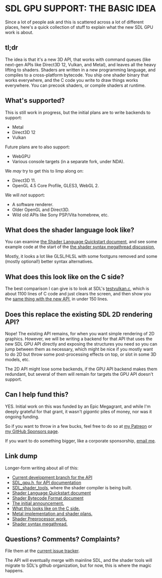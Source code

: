 
# SDL GPU SUPPORT: THE BASIC IDEA

Since a lot of people ask and this is scattered across a lot of different
places, here's a quick collection of stuff to explain what the new SDL GPU
work is about.

## tl;dr

The idea is that it's a new 3D API, that works with command queues (like
next-gen APIs like Direct3D 12, Vulkan, and Metal), and leaves all the heavy
lifting to shaders. Shaders are written in a new programming language, and
compiles to a cross-platform bytecode. You ship one shader binary that works
everywhere, and the C code you write to draw things works everywhere.
You can precook shaders, or compile shaders at runtime.

## What's supported?

This is still work in progress, but the initial plans are to write backends
to support:

- Metal
- Direct3D 12
- Vulkan

Future plans are to also support:

- WebGPU
- Various console targets (in a separate fork, under NDA).

We _may_ try to get this to limp along on:

- Direct3D 11.
- OpenGL 4.5 Core Profile, GLES3, WebGL 2.

We will _not_ support:

- A software renderer.
- Older OpenGL and Direct3D.
- Wild old APIs like Sony PSP/Vita homebrew, etc.

## What does the shader language look like?

You can examine [the Shader Language Quickstart document](README-shader-language-quickstart.md), and see some
example code at the start of the [the shader syntax megathread discussion](https://github.com/icculus/SDL_shader_tools/issues/3),

Mostly, it looks a lot like GLSL/HLSL with some footguns removed and some
(mostly optional!) better syntax alternatives.


## What does this look like on the C side?

The best comparison I can give is to look at SDL's [testvulkan.c](https://github.com/icculus/SDL/blob/gpu-api/test/testvulkan.c),
which is about 1100 lines of C code and just clears the screen, and then
show you the [same thing with the new API](https://github.com/icculus/SDL/blob/gpu-api/test/testgpu_simple_clear.c),
in under 150 lines.


## Does this replace the existing SDL 2D rendering API?

Nope! The existing API remains, for when you want simple rendering of 2D
graphics. However, we will be writing a backend for that API that uses the
new SDL GPU API directly and exposing the structures you need so you can
jump between them as necessary, which might be nice if you mostly want to
do 2D but throw some post-processing effects on top, or slot in some 3D
models, etc.

The 2D API might lose some backends, if the GPU API backend makes them
redundant, but several of them will remain for targets the GPU API doesn't
support.


## Can I help fund this?

YES. Initial work on this was funded by an Epic Megagrant, and while I'm
deeply grateful for that grant, it wasn't _gigantic_ piles of money, nor
was it ongoing funding.

So if you want to throw in a few bucks, feel free to do so at
[my Patreon](https://patreon.com/icculus) or
[my GitHub Sponsors page](https://github.com/sponsors/icculus).

If you want to do something bigger, like a corporate sponsorship,
[email me](mailto:icculus@icculus.org).


## Link dump

Longer-form writing about all of this:

- [Current development branch for the API](https://github.com/icculus/SDL/tree/gpu-api)
- [SDL_gpu.h, for API documentation](https://github.com/icculus/SDL/blob/gpu-api/include/SDL_gpu.h)
- [SDL_shader_tools](https://github.com/icculus/SDL_shader_tools), where the shader compiler is being built.
- [Shader Language Quickstart document](README-shader-language-quickstart.md)
- [Shader Bytecode Format document](README-bytecode-format.md)
- [The initial announcement.](https://www.patreon.com/posts/new-project-top-58563886)
- [What this looks like on the C side.](https://www.patreon.com/posts/sdl-gpu-update-65960741)
- [Metal implementation and shader plans.](https://www.patreon.com/posts/sdl-gpu-apple-66552682)
- [Shader Preprocessor work.](https://www.patreon.com/posts/sdl-gpu-and-67437415)
- [Shader syntax megathread.](https://github.com/icculus/SDL/issues/3)


## Questions? Comments? Complaints?

File them at the [current issue tracker](https://github.com/icculus/SDL/issues/new).

The API will eventually merge with mainline SDL, and the shader tools will migrate
to SDL's github organization, but for now, this is where the magic happens.

